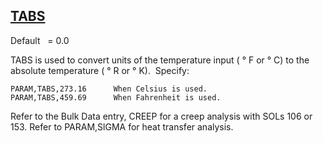 ## [TABS](https://nexus.hexagon.com/documentationcenter/bundle/MSC_Nastran_2022.4/page/Nastran_Combined_Book/qrg/parameters/TOC.TABS.xhtml)

Default    = 0.0

TABS is used to convert units of the temperature input ( ° F or  ° C) to the absolute temperature ( ° R or  ° K).  Specify:

```text
PARAM,TABS,273.16      When Celsius is used.
PARAM,TABS,459.69      When Fahrenheit is used.
```

Refer to the Bulk Data entry,  CREEP  for a creep analysis with SOLs 106 or 153. Refer to PARAM,SlGMA for heat transfer analysis.

